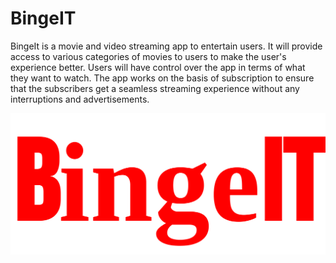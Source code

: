 # BingeIT
BingeIt is a movie and video streaming app to entertain users. It will provide access to various categories of movies to users to make the user's experience better. Users will have control over the app in terms of what they want to watch. The app works on the basis of subscription to ensure that the subscribers get a seamless streaming experience without any interruptions and advertisements.

![alt text](assets/icons/beingITlogo.png)
